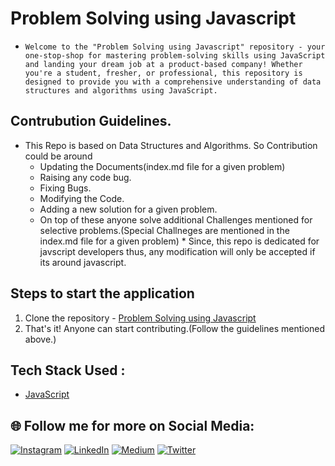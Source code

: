 # Problem Solving using Javascript

 * `Welcome to the "Problem Solving using Javascript" repository - your one-stop-shop for mastering problem-solving skills using JavaScript and landing your dream job at a product-based company! Whether you're a student, fresher, or professional, this repository is designed to provide you with a comprehensive understanding of data structures and algorithms using JavaScript.`

 ## Contrubution Guidelines.
   
   * This Repo is based on Data Structures and Algorithms. So Contribution could be around
        - Updating the Documents(index.md file for a given problem)
        - Raising any code bug.
        - Fixing Bugs.
        - Modifying the Code.
        - Adding a new solution for a given problem.
        - On top of these anyone solve additional Challenges mentioned for selective problems.(Special Challneges are mentioned in the index.md file for a given problem)
    * Since, this repo is dedicated for javscript developers thus, any modification will only be accepted if its around javascript.

## Steps to start the application

   1. Clone the repository - [Problem Solving using Javascript](https://github.com/sakigo9/Problem-Solving-using-Javascript)
   2. That's it! Anyone can start contributing.(Follow the guidelines mentioned above.)

## Tech Stack Used : 
   * [JavaScript](https://img.shields.io/badge/javascript-%23323330.svg?style=for-the-badge&logo=javascript&logoColor=%23F7DF1E)


## 🌐 Follow me for more on Social Media:

[![Instagram](https://img.shields.io/badge/Instagram-%23E4405F.svg?logo=Instagram&logoColor=white)](https://www.instagram.com/_pragmatic_dev/) [![LinkedIn](https://img.shields.io/badge/LinkedIn-%230077B5.svg?logo=linkedin&logoColor=white)](https://www.linkedin.com/in/saket-prag-31b972157/) [![Medium](https://img.shields.io/badge/Medium-12100E?logo=medium&logoColor=white)](https://medium.com/@saketprag322) [![Twitter](https://img.shields.io/badge/Twitter-%231DA1F2.svg?logo=Twitter&logoColor=white)](https://twitter.com/_pragmatic_dev)
